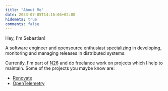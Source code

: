 ```yaml
---
title: "About Me"
date: 2023-07-05T14:16:04+02:00
hidemeta: true
comments: false
---
```

Hey, I'm Sebastian!

A software engineer and opensource enthusiast specializing in developing, monitoring and managing releases in distributed systems.

Currently, I'm part of [N26](https://n26.com) and do freelance work on projects which I help to maintain.
Some of the projects you maybe know are:

- [Renovate](https://github.com/renovatebot/renovate)
- [OpenTelemetry](https://github.com/open-telemetry)

